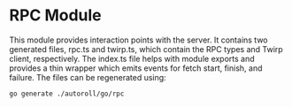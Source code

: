 RPC Module
==========

This module provides interaction points with the server.  It contains two
generated files, rpc.ts and twirp.ts, which contain the RPC types and Twirp
client, respectively.  The index.ts file helps with module exports and provides
a thin wrapper which emits events for fetch start, finish, and failure.  The
files can be regenerated using:

    go generate ./autoroll/go/rpc